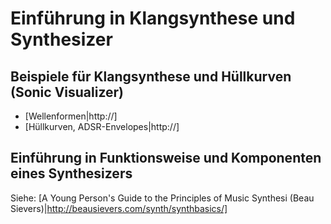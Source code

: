 # Einführung in Klangsynthese und Synthesizer

## Beispiele für Klangsynthese und Hüllkurven (Sonic Visualizer)

* [Wellenformen|http://]
* [Hüllkurven, ADSR-Envelopes|http://]

## Einführung in Funktionsweise und Komponenten eines Synthesizers

Siehe: [A Young Person's Guide to the Principles of Music Synthesi (Beau Sievers)|http://beausievers.com/synth/synthbasics/]


